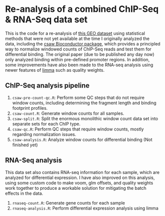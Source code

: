 # Re-analysis of a combined ChIP-Seq & RNA-Seq data set

This is the code for a re-analysis of [this GEO dataset][1] using
statistical methods that were not yet available at the time I
originally analyzed the data, including the
[csaw Bioconductor package][2], which provides a principled way to
normalize windowed counts of ChIP-Seq reads and test them for
differential binding. The original paper (due to be published any day
now) only analyzed binding within pre-defined promoter regions. In
addition, some improvements have also been made to the RNA-seq
analysis using newer features of [limma][3] such as quality weights.

[1]: http://www.ncbi.nlm.nih.gov/geo/query/acc.cgi?acc=GSE73214
[2]: https://bioconductor.org/packages/release/bioc/html/csaw.html
[3]: https://bioconductor.org/packages/release/bioc/html/limma.html

## ChIP-Seq analysis pipeline

1. `csaw-pre-count-qc.R`: Perform some QC steps that do not require
   window counts, including determining the fragment length and
   binding footprint profiles.
2. `csaw-count.R`: Generate window counts for all samples.
3. `csaw-split.R`: Split the enormous monolithic window count data set
   into separate sets for each ChIP type.
4. `csaw-qc.R`: Perform QC steps that require window counts, mostly
   regarding normalization issues.
5. `csaw-analysis.R`: Analyze window counts for differential binding
   (Not finished yet)

## RNA-Seq analysis

This data set also contains RNA-seq information for each sample, which
are analyzed for differential expression. I have also improved on this
analysis, using some custom code to make voom, glm offsets, and
quality weights work together to produce a workable solution for
mitigating the batch effects in the data.

1. `rnaseq-count.R`: Generate gene counts for each sample
2. `rnaseq-analysis.R`: Perform differential expression analysis using limma
